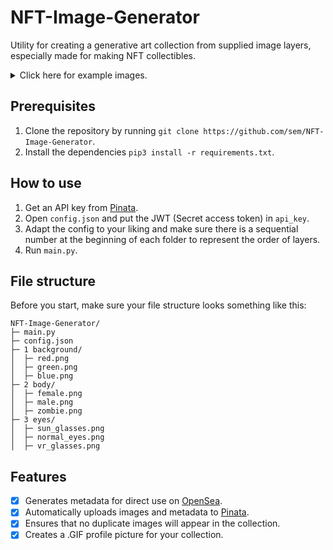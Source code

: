 # NFT-Image-Generator
Utility for creating a generative art collection from supplied image layers, especially made for making NFT collectibles.

<details>
  <summary>Click here for example images.</summary>
  
  <img width="168" alt="final_images" src="https://user-images.githubusercontent.com/78478073/148702504-228edc50-692f-4f2c-ae0a-d815593edbd4.JPG"> <img width="168" alt="eyes" src="https://user-images.githubusercontent.com/78478073/148820162-1ac65e98-a9a2-43b5-9b7e-5569f1e00c08.JPG"> <img width="168" alt="clothes_hats" src="https://user-images.githubusercontent.com/78478073/148820218-d247a9dc-e020-4f7f-a839-751ec15898bd.JPG"> <img width="168" alt="body_horns" src="https://user-images.githubusercontent.com/78478073/148820292-9a3c306f-e0a7-4fd7-a2b4-7ae988636099.JPG"> <img width="168" alt="backgrounds" src="https://user-images.githubusercontent.com/78478073/148820011-c82acf21-87ae-460f-8a50-bb15e82d0083.JPG">
  
</details>

## Prerequisites
1. Clone the repository by running ```git clone https://github.com/sem/NFT-Image-Generator```.
2. Install the dependencies ```pip3 install -r requirements.txt```.

## How to use
1. Get an API key from [Pinata](https://app.pinata.cloud/keys).
2. Open ``config.json`` and put the JWT (Secret access token) in ``api_key``.
3. Adapt the config to your liking and make sure there is a sequential number at the beginning of each folder to represent the order of layers.
4. Run ``main.py``.

## File structure
Before you start, make sure your file structure looks something like this:
```
NFT-Image-Generator/
├─ main.py
├─ config.json
├─ 1 background/
│  ├─ red.png
│  ├─ green.png
│  ├─ blue.png
├─ 2 body/
│  ├─ female.png
│  ├─ male.png
│  ├─ zombie.png
├─ 3 eyes/
│  ├─ sun_glasses.png
│  ├─ normal_eyes.png
│  ├─ vr_glasses.png
```

## Features
- [x] Generates metadata for direct use on [OpenSea](https://docs.opensea.io/docs/metadata-standards).
- [x] Automatically uploads images and metadata to [Pinata](https://www.pinata.cloud).
- [x] Ensures that no duplicate images will appear in the collection.
- [x] Creates a .GIF profile picture for your collection.